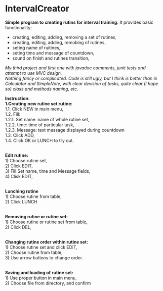 # IntervalCreator

<b>Simple program to creating rutins for interval training.</b>
It provides basic functionality:
- creating, editing, adding, removing a set of rutines,
- creating, editing, adding, remobing of rutines,
- seting name of ruitines,
- seting time and message of countdown,
- sound on finish and rutines transition,
 
<i>My third project and first one with javadoc comments, junit tests and attempt to use MVC design.  
Nothing fancy or complicated. Code is still ugly, but I think is better than in Calculator and SimpleNote, 
with clear devision of tasks, quite clear (I hope so) class and methods naming, etc.</i> 
 
<b><b>Instruction:</b>
<br>1.Creating new rutine set rutine:</b>
<br>    1.1. Click NEW in main menu,
<br>    1.2. Fill:
<br>        1.2.1. Set name: name of whole rutine set,
<br>        1.2.2. time: time of particular task,
<br>        1.2.3. Message: text message displayed during countdown
<br>    1.3. Click ADD,
<br>    1.4. Click OK or LUNCH to try out.

<br><b>Edit rutine:</b>
<br>1) Choose rutine set,
<br>2) Click EDIT,
<br>3) Fill Set name, time and Message fields,
<br>4) Clisk EDIT,

<br><b>Lunching rutine</b>
<br>1) Choose rutine from table,
<br>2) Click LUNCH

<br><b>Removing rutine or rutine set:</b>
<br>1) Choose rutine or rutine set from table,
<br>2) Click DEL,

<br><b>Changing rutine order within rutine set:</b>
<br>1) Choose rutine set and click EDIT,
<br>2) Choose rutine from table,
<br>3) Use arrow buttons to change order.

<br><b>Saving and loading of rutine set:</b>
<br>1) Use proper button in main menu,
<br>2) Choose file from directory, and confirm




